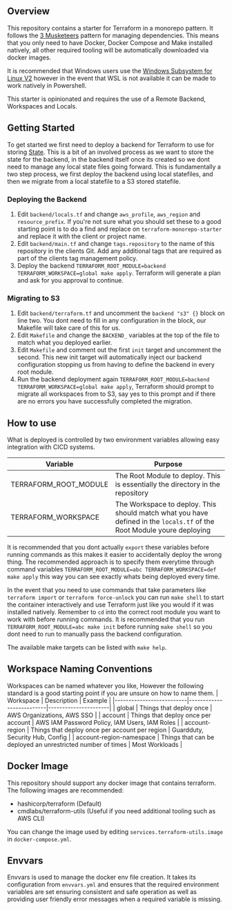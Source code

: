 ## Overview
This repository contains a starter for Terraform in a monorepo pattern. It follows the [3 Musketeers](https://3musketeers.io/) pattern for managing dependencies. This means that you only need to have Docker, Docker Compose and Make installed natively, all other required tooling will be automatically downloaded via docker images.

It is recommended that Windows users use the [Windows Subsystem for Linux V2](https://docs.microsoft.com/en-us/windows/wsl/install-win10) however in the event that WSL is not available it can be made to work natively in Powershell.

This starter is opinionated and requires the use of a Remote Backend, Workspaces and Locals.

## Getting Started
To get started we first need to deploy a backend for Terraform to use for storing [State](https://www.terraform.io/docs/language/state/index.html). This is a bit of an involved process as we want to store the state for the backend, in the backend itself once its created so we dont need to manage any local state files going forward. This is fundamentally a two step process, we first deploy the backend using local statefiles, and then we migrate from a local statefile to a S3 stored statefile.

### Deploying the Backend
1. Edit `backend/locals.tf` and change `aws_profile`, `aws_region` and `resource_prefix`. If you're not sure what you should set these to a good starting point is to do a find and replace on `terraform-monorepo-starter` and replace it with the client or project name.
1. Edit `backend/main.tf` and change `tags.repository` to the name of this repository in the clients Git. Add any additional tags that are required as part of the clients tag management policy.
1. Deploy the backend `TERRAFORM_ROOT_MODULE=backend TERRAFORM_WORKSPACE=global make apply`. Terraform will generate a plan and ask for you approval to continue.

### Migrating to S3
1. Edit `backend/terraform.tf` and uncomment the `backend "s3" {}` block on line two. You dont need to fill in any configuration in the block, our Makefile will take care of this for us.
1. Edit `Makefile` and change the `BACKEND_` variables at the top of the file to match what you deployed earlier.
1. Edit `Makefile` and comment out the first `init` target and uncomment the second. This new init target will automatically inject our backend configuration stopping us from having to define the backend in every root module.
1. Run the backend deployment again `TERRAFORM_ROOT_MODULE=backend TERRAFORM_WORKSPACE=global make apply`, Terraform should prompt to migrate all workspaces from to S3, say yes to this prompt and if there are no errors you have successfully completed the migration.

## How to use
What is deployed is controlled by two environment variables allowing easy integration with CICD systems.

| Variable | Purpose |
|----------|---------|
| TERRAFORM_ROOT_MODULE | The Root Module to deploy. This is essentially the directory in the repository |
| TERRAFORM_WORKSPACE   | The Workspace to deploy. This should match what you have defined in the `locals.tf` of the Root Module youre deploying  |

It is recommended that you dont actually `export` these variables before running commands as this makes it easier to accidentally deploy the wrong thing. The recommended approach is to specify them everytime through command variables `TERRAFORM_ROOT_MODULE=abc TERRAFORM_WORKSPACE=def make apply` this way you can see exactly whats being deployed every time.

In the event that you need to use commands that take parameters like `terraform import` or `terraform force-unlock` you can run `make shell` to start the container interactively and use Terraform just like you would if it was installed natively. Remember to `cd` into the correct root module you want to work with before running commands. It is recommended that you run `TERRAFORM_ROOT_MODULE=abc make init` before running `make shell` so you dont need to run to manually pass the backend configuration.

The available make targets can be listed with `make help`.

## Workspace Naming Conventions
Workspaces can be named whatever you like, However the following standard is a good starting point if you are unsure on how to name them.
| Workspace                | Description              | Example              |
|--------------------------|--------------------------|----------------------|
| global                   | Things that deploy once | AWS Organizations, AWS SSO |
| account                  | Things that deploy once per account | AWS IAM Password Policy, IAM Users, IAM Roles |
| account-region           | Things that deploy once per account per region | Guardduty, Security Hub, Config |
| account-region-namespace | Things that can be deployed an unrestricted number of times | Most Workloads |

## Docker Image
This repository should support any docker image that contains terraform. The following images are recommended:

- hashicorp/terraform (Default)
- cmdlabs/terraform-utils (Useful if you need additional tooling such as AWS CLI)

You can change the image used by editing `services.terraform-utils.image` in `docker-compose.yml`.

## Envvars
Envvars is used to manage the docker env file creation. It takes its configuration from `envvars.yml` and ensures that the required environment variables are set ensuring consistent and safe operation as well as providing user friendly error messages when a required variable is missing.
